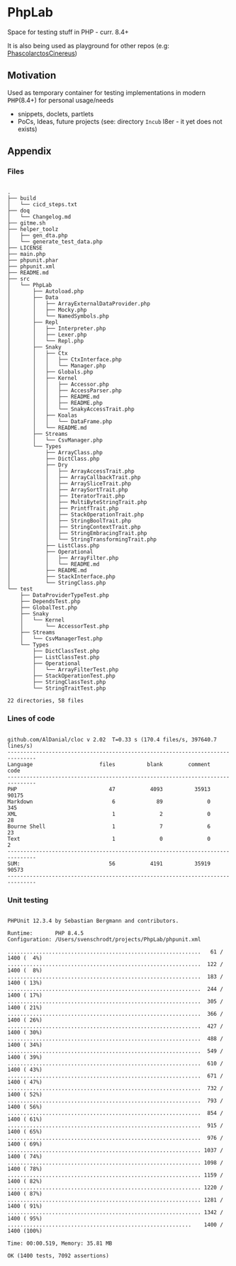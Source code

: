 # PhpLab
Space for testing stuff in PHP - curr. 8.4+

It is also being used as playground for other repos (e.g: [PhascolarctosCinereus](https://github.com/SchrodtSven/PhascolarctosCinereus))

## Motivation 

Used as temporary container for testing implementations in modern <kbd>PHP</kbd>(8.4+) for personal usage/needs

- snippets, doclets, partlets
- PoCs, Ideas, future projects (see: directory ```Incub``` l8er - it yet does not exists)


## Appendix
### Files
<pre><code>
.
├── build
│   └── cicd_steps.txt
├── doq
│   └── Changelog.md
├── gitme.sh
├── helper_toolz
│   ├── gen_dta.php
│   └── generate_test_data.php
├── LICENSE
├── main.php
├── phpunit.phar
├── phpunit.xml
├── README.md
├── src
│   └── PhpLab
│       ├── Autoload.php
│       ├── Data
│       │   ├── ArrayExternalDataProvider.php
│       │   ├── Mocky.php
│       │   └── NamedSymbols.php
│       ├── Repl
│       │   ├── Interpreter.php
│       │   ├── Lexer.php
│       │   └── Repl.php
│       ├── Snaky
│       │   ├── Ctx
│       │   │   ├── CtxInterface.php
│       │   │   └── Manager.php
│       │   ├── Globals.php
│       │   ├── Kernel
│       │   │   ├── Accessor.php
│       │   │   ├── AccessParser.php
│       │   │   ├── README.md
│       │   │   ├── README.php
│       │   │   └── SnakyAccessTrait.php
│       │   ├── Koalas
│       │   │   └── DataFrame.php
│       │   └── README.md
│       ├── Streams
│       │   └── CsvManager.php
│       └── Types
│           ├── ArrayClass.php
│           ├── DictClass.php
│           ├── Dry
│           │   ├── ArrayAccessTrait.php
│           │   ├── ArrayCallbackTrait.php
│           │   ├── ArraySliceTrait.php
│           │   ├── ArraySortTrait.php
│           │   ├── IteratorTrait.php
│           │   ├── MultiByteStringTrait.php
│           │   ├── PrintfTrait.php
│           │   ├── StackOperationTrait.php
│           │   ├── StringBoolTrait.php
│           │   ├── StringContextTrait.php
│           │   ├── StringEmbracingTrait.php
│           │   └── StringTransformingTrait.php
│           ├── ListClass.php
│           ├── Operational
│           │   ├── ArrayFilter.php
│           │   └── README.md
│           ├── README.md
│           ├── StackInterface.php
│           └── StringClass.php
└── test
    ├── DataProviderTypeTest.php
    ├── DependsTest.php
    ├── GlobalTest.php
    ├── Snaky
    │   └── Kernel
    │       └── AccessorTest.php
    ├── Streams
    │   └── CsvManagerTest.php
    └── Types
        ├── DictClassTest.php
        ├── ListClassTest.php
        ├── Operational
        │   └── ArrayFilterTest.php
        ├── StackOperationTest.php
        ├── StringClassTest.php
        └── StringTraitTest.php

22 directories, 58 files
</code></pre>
### Lines of code
<pre><code>
github.com/AlDanial/cloc v 2.02  T=0.33 s (170.4 files/s, 397640.7 lines/s)
-------------------------------------------------------------------------------
Language                     files          blank        comment           code
-------------------------------------------------------------------------------
PHP                             47           4093          35913          90175
Markdown                         6             89              0            345
XML                              1              2              0             28
Bourne Shell                     1              7              6             23
Text                             1              0              0              2
-------------------------------------------------------------------------------
SUM:                            56           4191          35919          90573
-------------------------------------------------------------------------------
</code></pre>
### Unit testing
<pre><code>
PHPUnit 12.3.4 by Sebastian Bergmann and contributors.

Runtime:       PHP 8.4.5
Configuration: /Users/svenschrodt/projects/PhpLab/phpunit.xml

.............................................................   61 / 1400 (  4%)
.............................................................  122 / 1400 (  8%)
.............................................................  183 / 1400 ( 13%)
.............................................................  244 / 1400 ( 17%)
.............................................................  305 / 1400 ( 21%)
.............................................................  366 / 1400 ( 26%)
.............................................................  427 / 1400 ( 30%)
.............................................................  488 / 1400 ( 34%)
.............................................................  549 / 1400 ( 39%)
.............................................................  610 / 1400 ( 43%)
.............................................................  671 / 1400 ( 47%)
.............................................................  732 / 1400 ( 52%)
.............................................................  793 / 1400 ( 56%)
.............................................................  854 / 1400 ( 61%)
.............................................................  915 / 1400 ( 65%)
.............................................................  976 / 1400 ( 69%)
............................................................. 1037 / 1400 ( 74%)
............................................................. 1098 / 1400 ( 78%)
............................................................. 1159 / 1400 ( 82%)
............................................................. 1220 / 1400 ( 87%)
............................................................. 1281 / 1400 ( 91%)
............................................................. 1342 / 1400 ( 95%)
..........................................................    1400 / 1400 (100%)

Time: 00:00.519, Memory: 35.81 MB

OK (1400 tests, 7092 assertions)
</code>
</pre>

